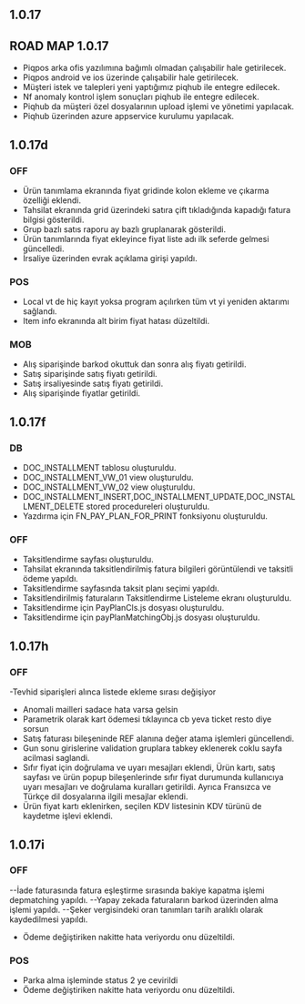## 1.0.17
## ROAD MAP 1.0.17
- Piqpos arka ofis yazılımına bağımlı olmadan çalışabilir hale getirilecek.
- Piqpos android ve ios üzerinde çalışabilir hale getirilecek.
- Müşteri istek ve talepleri yeni yaptığımız piqhub ile entegre edilecek.
- Nf anomaly kontrol işlem sonuçları piqhub ile entegre edilecek.
- Piqhub da müşteri özel dosyalarının upload işlemi ve yönetimi yapılacak.
- Piqhub üzerinden azure appservice kurulumu yapılacak.

## 1.0.17d
### OFF
- Ürün tanımlama ekranında fiyat gridinde kolon ekleme ve çıkarma özelliği eklendi.
- Tahsilat ekranında grid üzerindeki satıra çift tıkladığında kapadığı fatura bilgisi gösterildi.
- Grup bazlı satıs raporu ay bazlı gruplanarak gösterildi.
- Ürün tanımlarında fiyat ekleyince fiyat liste adı ilk seferde gelmesi güncelledi.
- İrsaliye üzerinden evrak açıklama girişi yapıldı.
### POS
- Local vt de hiç kayıt yoksa program açılırken tüm vt yi yeniden aktarımı sağlandı.
- Item info ekranında alt birim fiyat hatası düzeltildi.
### MOB
- Alış siparişinde barkod okuttuk dan sonra alış fiyatı getirildi.
- Satış siparişinde satış fiyatı getirildi.
- Satış irsaliyesinde satış fiyatı getirildi.
- Alış siparişinde fiyatlar getirildi.

## 1.0.17f
### DB
- DOC_INSTALLMENT tablosu oluşturuldu.
- DOC_INSTALLMENT_VW_01 view oluşturuldu.
- DOC_INSTALLMENT_VW_02 view oluşturuldu.
- DOC_INSTALLMENT_INSERT,DOC_INSTALLMENT_UPDATE,DOC_INSTALLMENT_DELETE stored procedureleri oluşturuldu.
- Yazdırma için FN_PAY_PLAN_FOR_PRINT fonksiyonu oluşturuldu.
### OFF
- Taksitlendirme sayfası oluşturuldu.
- Tahsilat ekranında taksitlendirilmiş fatura bilgileri görüntülendi ve taksitli ödeme yapıldı.
- Taksitlendirme sayfasında taksit planı seçimi yapıldı.
- Taksitlendirilmiş faturaların Taksitlendirme Listeleme ekranı oluşturuldu.
- Taksitlendirme için PayPlanCls.js dosyası oluşturuldu.
- Taksitlendirme için payPlanMatchingObj.js dosyası oluşturuldu.

## 1.0.17h
### OFF
-Tevhid siparişleri alınca listede ekleme sırası değişiyor
- Anomali mailleri sadace hata varsa gelsin
- Parametrik olarak kart ödemesi tıklayınca cb yeva ticket resto diye sorsun
- Satış faturası bileşeninde REF alanına değer atama işlemleri güncellendi.
- Gun sonu girislerine validation gruplara tabkey eklenerek coklu sayfa acilmasi saglandi.
- Sıfır fiyat için doğrulama ve uyarı mesajları eklendi, Ürün kartı, satış sayfası ve ürün popup bileşenlerinde 
  sıfır fiyat durumunda kullanıcıya uyarı mesajları ve doğrulama kuralları getirildi. Ayrıca Fransızca ve 
  Türkçe dil dosyalarına ilgili mesajlar eklendi.
- Ürün fiyat kartı eklenirken, seçilen KDV listesinin KDV türünü de kaydetme işlevi eklendi.

## 1.0.17i
### OFF
--İade faturasında fatura eşleştirme sırasında bakiye kapatma işlemi depmatching yapıldı.
--Yapay zekada faturaların barkod üzerinden alma işlemi yapıldı.
--Şeker vergisindeki oran tanımları tarih aralıklı olarak kaydedilmesi yapıldı.
- Ödeme değiştiriken nakitte hata veriyordu onu düzeltildi.

### POS
- Parka alma işleminde status 2 ye cevirildi
- Ödeme değiştiriken nakitte hata veriyordu onu düzeltildi.

